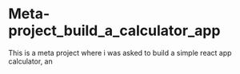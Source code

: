 # Meta-project_build_a_calculator_app
This is a meta project where i was asked to build a simple react app calculator, an
